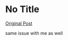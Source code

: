 # No Title

[Original Post](https://discourse.onlinedegree.iitm.ac.in/t/165959/108)

<p>same issue with me as well</p>